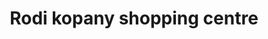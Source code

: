 ---
title: "Rodi kopany shopping centre"
url: /rodi-kopany/rodi-kopany-shopping-centre/
shop: Einkaufszentrum
---